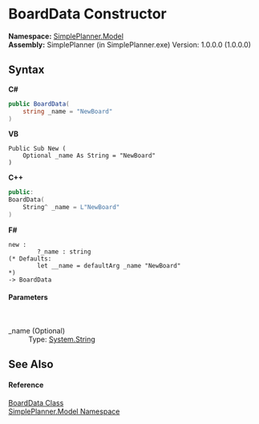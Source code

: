 # BoardData Constructor 
 

**Namespace:**&nbsp;<a href="69154b3e-94f5-3ded-5607-f19f1dffa32f">SimplePlanner.Model</a><br />**Assembly:**&nbsp;SimplePlanner (in SimplePlanner.exe) Version: 1.0.0.0 (1.0.0.0)

## Syntax

**C#**<br />
``` C#
public BoardData(
	string _name = "NewBoard"
)
```

**VB**<br />
``` VB
Public Sub New ( 
	Optional _name As String = "NewBoard"
)
```

**C++**<br />
``` C++
public:
BoardData(
	String^ _name = L"NewBoard"
)
```

**F#**<br />
``` F#
new : 
        ?_name : string 
(* Defaults:
        let __name = defaultArg _name "NewBoard"
*)
-> BoardData
```


#### Parameters
&nbsp;<dl><dt>_name (Optional)</dt><dd>Type: <a href="http://msdn2.microsoft.com/en-us/library/s1wwdcbf" target="_blank">System.String</a><br /></dd></dl>

## See Also


#### Reference
<a href="7d071be6-9c45-9a7e-1fc5-2bf38c487a30">BoardData Class</a><br /><a href="69154b3e-94f5-3ded-5607-f19f1dffa32f">SimplePlanner.Model Namespace</a><br />